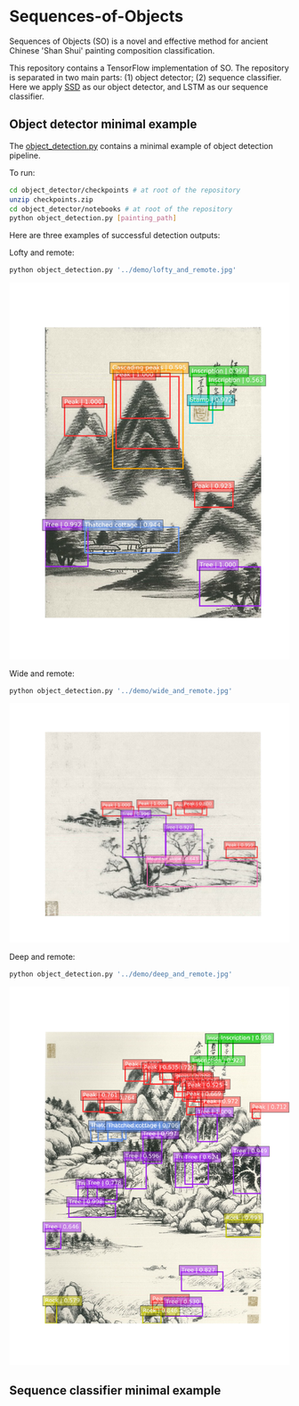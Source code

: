 # Sequences-of-Objects

Sequences of Objects (SO) is a novel and effective method for ancient Chinese 'Shan Shui' painting composition classification.

This repository contains a TensorFlow implementation of SO. The repository is separated in two main parts: (1) object detector; (2) sequence classifier. Here we apply [SSD](http://arxiv.org/abs/1512.02325) as our object detector, and LSTM as our sequence classifier.

## Object detector minimal example

The [object_detection.py](object_detector/notebooks/object_detection.py) contains a minimal example of object detection pipeline.

To run:
```bash
cd object_detector/checkpoints # at root of the repository
unzip checkpoints.zip
cd object_detector/notebooks # at root of the repository
python object_detection.py [painting_path]
```

Here are three examples of successful detection outputs:

Lofty and remote:
```bash
python object_detection.py '../demo/lofty_and_remote.jpg'
```

![](object_detector/results/lofty_and_remote.jpg)

Wide and remote:
```bash
python object_detection.py '../demo/wide_and_remote.jpg'
```

![](object_detector/results/wide_and_remote.jpg)

Deep and remote:
```bash
python object_detection.py '../demo/deep_and_remote.jpg'
```

![](object_detector/results/deep_and_remote.jpg)

## Sequence classifier minimal example

